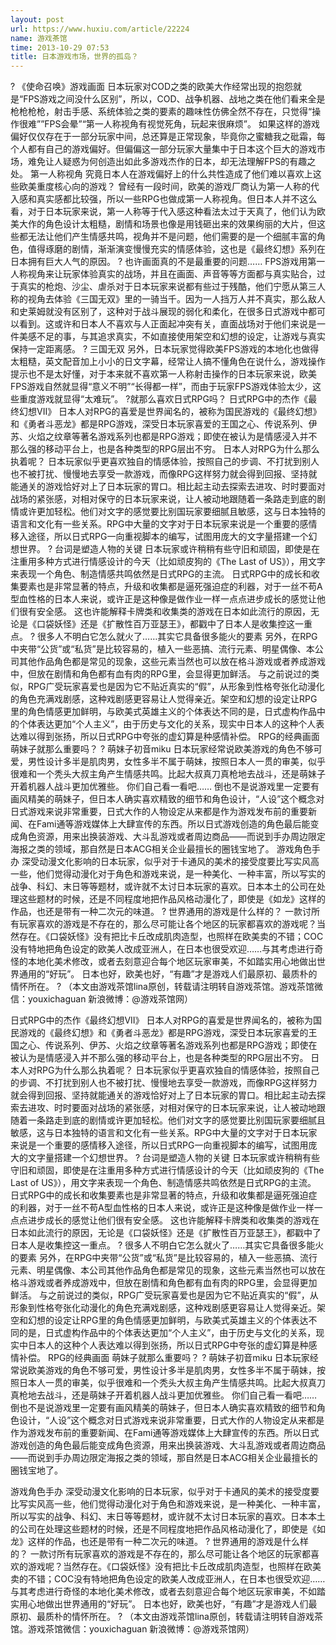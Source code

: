 ```yaml
---
layout: post
url: https://www.huxiu.com/article/22224
name: 游戏茶馆
time: 2013-10-29 07:53
title: 日本游戏市场，世界的孤岛？
---
```

? 《使命召唤》游戏画面 日本玩家对COD之类的欧美大作经常出现的抱怨就是“FPS游戏之间没什么区别”，所以，COD、战争机器、战地之类在他们看来全是枪枪枪枪，射击手感、系统体验之类的要素的趣味性仿佛全然不存在，只觉得“操作很难””FPS会晕”“第一人称视角有视觉死角，玩起来很麻烦”。 如果这样的游戏偏好仅仅存在于一部分玩家中间，总还算是正常现象，毕竟你之蜜糖我之砒霜，每个人都有自己的游戏偏好。但偏偏这一部分玩家大量集中于日本这个巨大的游戏市场，难免让人疑惑为何创造出如此多游戏杰作的日本，却无法理解FPS的有趣之处。 第一人称视角 究竟日本人在游戏偏好上的什么共性造成了他们难以喜欢上这些欧美重度核心向的游戏？ 曾经有一段时间，欧美的游戏厂商认为第一人称的代入感和真实感都比较强，所以一些RPG也做成第一人称视角。但日本人并不这么看，对于日本玩家来说，第一人称等于代入感这种看法太过于天真了，他们认为欧美大作的角色设计太粗糙，剧情和场景也像是用钱砸出来的效果绚丽的大片，但这些都无法让他们产生情感共鸣，视角并不是问题，他们需要的是一个细腻丰富的角色，值得琢磨的剧情，渐渐演变慢慢充实的情感体验，这也是《最终幻想》系列在日本拥有巨大人气的原因。 ? 也许画面真的不是最重要的问题…… FPS游戏用第一人称视角来让玩家体验真实的战场，并且在画面、声音等等方面都与真实贴合，过于真实的枪炮、沙尘、虐杀对于日本玩家来说都有些过于残酷，他们宁愿从第三人称的视角去体验《三国无双》里的一骑当千。因为一人挡万人并不真实，那么敌人和史莱姆就没有区别了，这种对于战斗展现的弱化和柔化，在很多日式游戏中都可以看到。这或许和日本人不喜欢与人正面起冲突有关，直面战场对于他们来说是一件美感不足的事，与其追求真实，不如直接使用架空和幻想的设定，让游戏与真实保持一定距离感。 ? 三国无双 另外，日本玩家觉得欧美FPS游戏的本地化也做得太粗糙，英文配音加上小小的日文字幕，经常让人搞不懂角色在说什么，游戏操作提示也不是太好懂，对于本来就不喜欢第一人称射击操作的日本玩家来说，欧美FPS游戏自然就显得“意义不明”“长得都一样”，而由于玩家FPS游戏体验太少，这些重度游戏就显得“太难玩”。 ?就那么喜欢日式RPG吗？ 日式RPG中的杰作《最终幻想VII》 日本人对RPG的喜爱是世界闻名的，被称为国民游戏的《最终幻想》和《勇者斗恶龙》都是RPG游戏，深受日本玩家喜爱的王国之心、传说系列、伊苏、火焰之纹章等著名游戏系列也都是RPG游戏；即使在被认为是情感浸入并不那么强的移动平台上，也是各种类型的RPG层出不穷。 日本人对RPG为什么那么执着呢？ 日本玩家似乎更喜欢独自的情感体验，按照自己的步调、不打扰到别人也不被打扰、慢慢地去享受一款游戏，而像RPG这样努力就会得到回报、坚持就能通关的游戏恰好对上了日本玩家的胃口。相比起主动去探索去进攻、时时要面对战场的紧张感，对相对保守的日本玩家来说，让人被动地跟随着一条路走到底的剧情或许更加轻松。他们对文字的感觉要比别国玩家要细腻且敏感，这与日本独特的语言和文化有一些关系。RPG中大量的文字对于日本玩家来说是一个重要的感情移入途径，所以日式RPG一向重视脚本的编写，试图用庞大的文字量搭建一个幻想世界。 ? 台词是塑造人物的关键 日本玩家或许稍稍有些守旧和顽固，即使是在注重用多种方式进行情感设计的今天（比如顽皮狗的《The Last of US》），用文字来表现一个角色、制造情感共鸣依然是日式RPG的主流。 日式RPG中的成长和收集要素也是非常显著的特点，升级和收集都是逼死强迫症的利器，对于一丝不苟A型血性格的日本人来说，或许正是这种像是做作业一样一点点进步成长的感觉让他们很有安全感。 这也许能解释卡牌类和收集类的游戏在日本如此流行的原因，无论是《口袋妖怪》还是《扩散性百万亚瑟王》，都戳中了日本人是收集控这一重点。 ? 很多人不明白它怎么就火了……其实它具备很多能火的要素 另外，在RPG中夹带“公货”或“私货”是比较容易的，植入一些恶搞、流行元素、明星偶像、本公司其他作品角色都是常见的现象，这些元素当然也可以放在格斗游戏或者养成游戏中，但放在剧情和角色都有血有肉的RPG里，会显得更加鲜活。 与之前说过的类似，RPG广受玩家喜爱也是因为它不贴近真实的“假”，从形象到性格夸张化动漫化的角色充满戏剧感，这种戏剧感更容易让人觉得亲近。架空和幻想的设定让RPG里的角色情感更加鲜明，与欧美式英雄主义的个体表达不同的是，日式虚构作品中的个体表达更加“个人主义”，由于历史与文化的关系，现实中日本人的这种个人表达难以得到张扬，所以日式RPG中夸张的虚幻算是种感情补偿。 RPG的经典画面 萌妹子就那么重要吗？ ? 萌妹子初音miku 日本玩家经常说欧美游戏的角色不够可爱，男性设计多半是肌肉男，女性多半不属于萌妹，按照日本人一贯的审美，似乎很难和一个秃头大叔主角产生情感共鸣。比起大叔真刀真枪地去战斗，还是萌妹子开着机器人战斗更加优雅些。 你们自己看一看吧…… 倒也不是说游戏里一定要有画风精美的萌妹子，但日本人确实喜欢精致的细节和角色设计，“人设”这个概念对日式游戏来说非常重要，日式大作的人物设定从来都是作为游戏发布前的重要新闻、在Fami通等游戏媒体上大肆宣传的东西。所以日式游戏创造的角色最后能变成角色资源，用来出换装游戏、大斗乱游戏或者周边商品——而说到手办周边限定海报之类的领域，那自然是日本ACG相关企业最擅长的圈钱宝地了。 游戏角色手办 深受动漫文化影响的日本玩家，似乎对于卡通风的美术的接受度要比写实风高一些，他们觉得动漫化对于角色和游戏来说，是一种美化、一种丰富，所以写实的战争、科幻、末日等等题材，或许就不太讨日本玩家的喜欢。日本本土的公司在处理这些题材的时候，还是不同程度地把作品风格动漫化了，即使是《如龙》这样的作品，也还是带有一种二次元的味道。 ? 世界通用的游戏是什么样的？ 一款讨所有玩家喜欢的游戏是不存在的，那么尽可能让各个地区的玩家都喜欢的游戏呢？当然存在。《口袋妖怪》没有把比卡丘改成肌肉造型，也照样在欧美卖的不错；COC没有特地把角色设定的欧美人改成亚洲人，在日本也很受欢迎……与其考虑进行奇怪的本地化美术修改，或者去刻意迎合每个地区玩家审美，不如踏实用心地做出世界通用的“好玩”。 日本也好，欧美也好，“有趣”才是游戏人们最原初、最质朴的情怀所在。 ? （本文由游戏茶馆lina原创，转载请注明转自游戏茶馆。游戏茶馆微信：youxichaguan 新浪微博：@游戏茶馆网）

日式RPG中的杰作《最终幻想VII》 日本人对RPG的喜爱是世界闻名的，被称为国民游戏的《最终幻想》和《勇者斗恶龙》都是RPG游戏，深受日本玩家喜爱的王国之心、传说系列、伊苏、火焰之纹章等著名游戏系列也都是RPG游戏；即使在被认为是情感浸入并不那么强的移动平台上，也是各种类型的RPG层出不穷。 日本人对RPG为什么那么执着呢？ 日本玩家似乎更喜欢独自的情感体验，按照自己的步调、不打扰到别人也不被打扰、慢慢地去享受一款游戏，而像RPG这样努力就会得到回报、坚持就能通关的游戏恰好对上了日本玩家的胃口。相比起主动去探索去进攻、时时要面对战场的紧张感，对相对保守的日本玩家来说，让人被动地跟随着一条路走到底的剧情或许更加轻松。他们对文字的感觉要比别国玩家要细腻且敏感，这与日本独特的语言和文化有一些关系。RPG中大量的文字对于日本玩家来说是一个重要的感情移入途径，所以日式RPG一向重视脚本的编写，试图用庞大的文字量搭建一个幻想世界。 ? 台词是塑造人物的关键 日本玩家或许稍稍有些守旧和顽固，即使是在注重用多种方式进行情感设计的今天（比如顽皮狗的《The Last of US》），用文字来表现一个角色、制造情感共鸣依然是日式RPG的主流。 日式RPG中的成长和收集要素也是非常显著的特点，升级和收集都是逼死强迫症的利器，对于一丝不苟A型血性格的日本人来说，或许正是这种像是做作业一样一点点进步成长的感觉让他们很有安全感。 这也许能解释卡牌类和收集类的游戏在日本如此流行的原因，无论是《口袋妖怪》还是《扩散性百万亚瑟王》，都戳中了日本人是收集控这一重点。 ? 很多人不明白它怎么就火了……其实它具备很多能火的要素 另外，在RPG中夹带“公货”或“私货”是比较容易的，植入一些恶搞、流行元素、明星偶像、本公司其他作品角色都是常见的现象，这些元素当然也可以放在格斗游戏或者养成游戏中，但放在剧情和角色都有血有肉的RPG里，会显得更加鲜活。 与之前说过的类似，RPG广受玩家喜爱也是因为它不贴近真实的“假”，从形象到性格夸张化动漫化的角色充满戏剧感，这种戏剧感更容易让人觉得亲近。架空和幻想的设定让RPG里的角色情感更加鲜明，与欧美式英雄主义的个体表达不同的是，日式虚构作品中的个体表达更加“个人主义”，由于历史与文化的关系，现实中日本人的这种个人表达难以得到张扬，所以日式RPG中夸张的虚幻算是种感情补偿。 RPG的经典画面 萌妹子就那么重要吗？ ? 萌妹子初音miku 日本玩家经常说欧美游戏的角色不够可爱，男性设计多半是肌肉男，女性多半不属于萌妹，按照日本人一贯的审美，似乎很难和一个秃头大叔主角产生情感共鸣。比起大叔真刀真枪地去战斗，还是萌妹子开着机器人战斗更加优雅些。 你们自己看一看吧…… 倒也不是说游戏里一定要有画风精美的萌妹子，但日本人确实喜欢精致的细节和角色设计，“人设”这个概念对日式游戏来说非常重要，日式大作的人物设定从来都是作为游戏发布前的重要新闻、在Fami通等游戏媒体上大肆宣传的东西。所以日式游戏创造的角色最后能变成角色资源，用来出换装游戏、大斗乱游戏或者周边商品——而说到手办周边限定海报之类的领域，那自然是日本ACG相关企业最擅长的圈钱宝地了。

游戏角色手办 深受动漫文化影响的日本玩家，似乎对于卡通风的美术的接受度要比写实风高一些，他们觉得动漫化对于角色和游戏来说，是一种美化、一种丰富，所以写实的战争、科幻、末日等等题材，或许就不太讨日本玩家的喜欢。日本本土的公司在处理这些题材的时候，还是不同程度地把作品风格动漫化了，即使是《如龙》这样的作品，也还是带有一种二次元的味道。 ? 世界通用的游戏是什么样的？ 一款讨所有玩家喜欢的游戏是不存在的，那么尽可能让各个地区的玩家都喜欢的游戏呢？当然存在。《口袋妖怪》没有把比卡丘改成肌肉造型，也照样在欧美卖的不错；COC没有特地把角色设定的欧美人改成亚洲人，在日本也很受欢迎……与其考虑进行奇怪的本地化美术修改，或者去刻意迎合每个地区玩家审美，不如踏实用心地做出世界通用的“好玩”。 日本也好，欧美也好，“有趣”才是游戏人们最原初、最质朴的情怀所在。 ? （本文由游戏茶馆lina原创，转载请注明转自游戏茶馆。游戏茶馆微信：youxichaguan 新浪微博：@游戏茶馆网）

